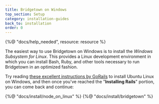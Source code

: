 ```yaml
---
title: Bridgetown on Windows
top_section: Setup
category: installation-guides
back_to: installation
order: 0
---
```


{%@ "docs/help_needed", resource: resource %}

The easiest way to use Bridgetown on Windows is to install the _Windows Subsystem for Linux_. This provides a Linux development environment in which you can install Bash, Ruby, and other tools necessary to run Bridgetown in an optimized fashion.

Try reading [these excellent instructions by GoRails](https://gorails.com/setup/windows/10) to install Ubuntu Linux on Windows, and then once you've reached the "**Installing Rails**" portion, you can come back and continue:

{%@ "docs/install/node_on_linux" %}
{%@ "docs/install/bridgetown" %}
